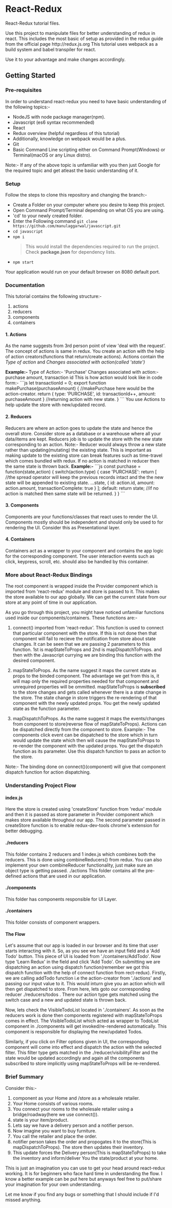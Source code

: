 # React-Redux

React-Redux tutorial files.
<p>
Use this project to manipulate files for better understanding of redux in react. This includes the most basic of setup
as provided in the redux guide from the official page http://redux.js.org
This tutorial uses webpack as a build system and babel transpiler for react.

Use it to your advantage and make changes accordingly.
</p>

<h2>Getting Started</h2>

<h3>Pre-requisites</h3>

In order to understand react-redux you need to have basic understanding of the following topics:-
<ul>
  <li> NodeJS with node package manager(npm).
  <li> Javascript (es6 syntax recommended)
  <li> React
  <li> Redux overview (helpful regardless of this tutorial)
  <li> Additionally, knowledge on webpack would be a plus.
  <li> Git
  <li> Basic Command Line scripting either on Command Prompt(Windows) or Terminal(macOS or any Linux distro).
</ul>
Note:- If any of the above topic is unfamiliar with you then just Google for the required topic and get atleast the basic understanding of it.

<h3>Setup</h3>
<p>
  Follow the steps to clone this repository and changing the branch:-
  <ul>
    <li> Create a Folder on your computer where you desire to keep this project.
    <li> Open Command Prompt/Terminal depending on what OS you are using.
    <li> 'cd' to your newly created folder.
    <li> Enter the Following command <code>git clone https://github.com/manulaggarwal/javascript.git</code>
    <li> <code>cd javascript</code>
    <li> <code>npm i</code> <blockquote>This would install the dependencies required to run the project. Check <b>package.json</b> for dependency lists.</blockquote>
    <li> <code>npm start</code>
  </ul>
  Your application would run on your default browser on 8080 default port.
</p>

<h3>Documentation</h3>
<p>This tutorial contains the following structure:-</p>
<ol>
  <li> actions
  <li> reducers
  <li> components
  <li> containers
</ol>

<h4>1. Actions</h4>
<p>
  As the name suggests from 3rd person point of view 'deal with the request'. The concept of actions is same in redux.
  You create an action with the help of action creators(functions that return/create actions). 
  Actions contain the <i>Type of action</i> and <i>Changes associated with action(called 'state')</i>
</p>
  <b>Example:- </b>
  Type of Action:- 'Purchase'
  Changes associated with action:- purchase amount, transaction id
  This is how action would look like in code form:-
  ```js
  let transactionId = 0; 
  export function makePurchase(purchaseAmount) {   //makePurchase here would be the action-creator.
      return {
        type: 'PURCHASE',         
        id: transactionId++,
        amount: purchaseAmount 
      } //returning action with new state.
  }
  ```
  You use Actions to help update the store with new/updated record.
 
<h4>2. Reducers</h4>
  Reducers are where an action goes to update the state and hence the overall store. 
  Consider store as a database or a warehouse where all your data/items are kept.
  Reducers job is to update the store with the new state corresponding to an action.
  Note:- Reducer would always throw a new state rather than updating(mutating) the existing state. This is important as making update to the existing store can break features such as time-travel which comes bundled with redux.
  If no action is matched in reducer then the same state is thrown back.
  <b>Example:-</b>
  ```js
  const purchase = function(state,action) {
    switch(action.type) {
      case 'PURCHASE': return [           //the spread operator will keep the previous records intact and the the new state will be appended to existing state.
                          ...state,
                          {
                            id: action.id,
                            amount: action.amount,
                            transactionComplete: true
                          }
                       ];
      default: return state;        //if no action is matched then same state will be returned.
    }
  } 
  ```
<h4>3. Components</h4>
  Components are your functions/classes that react uses to render the UI. Components mostly should be independent and should only be used to for rendering the UI. Consider this as Presentational layer.
 
<h4>4. Containers</h4>
  Containers act as a wrapper to your component and contains the app logic for the corresponding component. The user interaction events such as click, keypress, scroll, etc. should also be handled by this container.

<h3>More about React-Redux Bindings</h3>

The root component is wrapped inside the Provider component which is imported from 'react-redux' module and store is passed to it. This makes the store available to our app globally. We can get the current state from our store at any point of time in our application.

As you go through this project, you might have noticed unfamiliar functions used inside our components/containers. These functions are:-

1. connect() imported from 'react-redux'. This function is used to connect that particular component with the store. If this is not done then that component will fail to recieve the notification from store about state changes. It can be seen that we are passing 2 parameters to this function. 1st is mapStateToProps and 2nd is mapDispatchToProps. and then with the Javascript currying we are binding this function with the desired component.

2. mapStateToProps. As the name suggest it maps the current state as props to the binded component. The advantage we get from this is, it will map only the required properties needed for that component and unrequired properties will be ommitted. mapStateToProps is <b>subscribed</b> to the store changes and gets called whenever there is a state change in the store. The state change in store triggers the re-rendering of that component with the newly updated props. You get the newly updated state as the function parameter.

3. mapDispatchToProps. As the name suggest it maps the events/changes from component to store(reverse flow of mapStateToProps). Actions can be dispatched directly from the component to store. Example:- The components click event can be dispatched to the store which in turn would update the state which then will cause the mapStateToProps to re-render the component with the updated props. You get the dispatch function as its parameter. Use this dispatch function to pass an action to the store.

Note:- The binding done on connect()(component) will give that component dispatch function for action dispatching.

<h3>Understanding Project Flow</h3>

<h4>index.js</h4>
Here the store is created using 'createStore' function from 'redux' module and then it is passed as store parameter in Provider component which makes store available throughout our app. The second parameter passed in createStore function is to enable redux-dev-tools chrome's extension for better debugging.

<h4>./reducers</h4>
This folder contains 2 reducers and 1 index.js which combines both the reducers. This is done using combineReducers() from redux. You can also implement your own combineReducer functionality, just make sure an object type is getting passed.

</h4>./actions</h4>
This folder contains all the pre-defined actions that are used in our application. 

<h4>./components</h4>
This folder has components responsible for UI Layer. 

<h4>./containers</h4>
This folder consists of component wrappers. 

<h4>The Flow</h4>
Let's assume that our app is loaded in our browser and its time that user starts interacting with it. 
So, as you see we have an input field and a 'Add Todo' button. This piece of UI is loaded from './containers/AddTodo'. 
Now type 'Learn Redux' in the field and click 'Add Todo'. On submitting we are dispatching an action using dispatch function(remember we got this dispatch function with the help of connect function from rect-redux). Firstly, we are calling addTodo function i.e the action-creator from './actions' and passing our input value to it. This would inturn give you an action which will then get dispatched to store. 
From here, lets goto our corresponding reducer ./reducers/todos . There our action type gets matched using the switch case and a new and updated state is thrown back.

Now, lets check the VisibleTodoList located in './containers'. As soon as the reducers work is done then components registered with mapStateToProps comes in effect. The VisibleTodoList which acted as wrapper to TodoList component in ./components will get invoked/re-rendered automatically. This component is responsible for displaying the new/updated Todos.

Similarly, if you click on Filter options given in UI, the corresponding component will come into effect and dispatch the action with the selected filter. This filter type gets matched in the ./reducer/visibilityFilter and the state would be updated accordingly and again all the components subscribed to store implicitly using mapStateToProps will be re-rendered.

<h3>Brief Summary</h3>
Consider this:-
<ol>
<li> <App> component as your Home and <Provider>/store as a wholesale retailer.
<li> Your Home consists of various rooms.
<li> You connect your rooms to the wholesale retailer using a bridge/roadway(here we use connect()).
<li> state is your item/product.
<li> Lets say we have a delivery person and a notifier person.
<li> Now imagine you want to buy furniture.
<li> You call the retailer and place the order.
<li> notifier person takes the order and propogates it to the store(This is mapDispatchToProps). The store then updates their inventory.
<li> This update forces the Delivery person(This is mapStateToProps) to take the inventory and inform/deliver You the state/product at your home.
  </ol>  
This is just an imagination you can use to get your head around react-redux working. It is for beginners who face hard time in understanding the flow. I know a better example can be put here but anyways feel free to put/share your imagination for your own understanding.

Let me know if you find any bugs or something that I should include if I'd missed anything.

